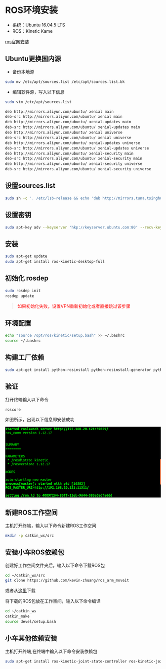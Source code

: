 # ROS环境安装

* 系统：Ubuntu 16.04.5 LTS
* ROS：Kinetic Kame

[ros官网安装](http://wiki.ros.org/kinetic/Installation/Ubuntu)

## Ubuntu更换国内源

* 备份本地源

```bash
sudo mv /etc/apt/sources.list /etc/apt/sources.list.bk
```

* 编辑软件源，写入以下信息

```bash
sudo vim /etc/apt/sources.list
```

```bash
deb http://mirrors.aliyun.com/ubuntu/ xenial main
deb-src http://mirrors.aliyun.com/ubuntu/ xenial main
deb http://mirrors.aliyun.com/ubuntu/ xenial-updates main
deb-src http://mirrors.aliyun.com/ubuntu/ xenial-updates main
deb http://mirrors.aliyun.com/ubuntu/ xenial universe
deb-src http://mirrors.aliyun.com/ubuntu/ xenial universe
deb http://mirrors.aliyun.com/ubuntu/ xenial-updates universe
deb-src http://mirrors.aliyun.com/ubuntu/ xenial-updates universe
deb http://mirrors.aliyun.com/ubuntu/ xenial-security main
deb-src http://mirrors.aliyun.com/ubuntu/ xenial-security main
deb http://mirrors.aliyun.com/ubuntu/ xenial-security universe
deb-src http://mirrors.aliyun.com/ubuntu/ xenial-security universe
```



## 设置sources.list

```bash
sudo sh -c '. /etc/lsb-release && echo "deb http://mirrors.tuna.tsinghua.edu.cn/ros/ubuntu/ `lsb_release -cs` main" > /etc/apt/sources.list.d/ros-latest.list'
```

## 设置密钥

```bash
sudo apt-key adv --keyserver 'hkp://keyserver.ubuntu.com:80' --recv-key C1CF6E31E6BADE8868B172B4F42ED6FBAB17C654
```

## 安装

```bash
sudo apt-get update
sudo apt-get install ros-kinetic-desktop-full
```

## 初始化 rosdep

```bash
sudo rosdep init
rosdep update
```

> <font color=#FF000 >如果初始化失败，设置VPN重新初始化或者直接跳过该步骤</font>


## 环境配置

```bash
echo "source /opt/ros/kinetic/setup.bash" >> ~/.bashrc
source ~/.bashrc
```

## 构建工厂依赖

```bash
sudo apt-get install python-rosinstall python-rosinstall-generator python-wstool build-essential
```

## 验证

打开终端输入以下命令

```bash
roscore
```

如图所示，出现以下信息即安装成功

![roscore](../pic/roscore.png)


## 新建ROS工作空间

主机打开终端，输入以下命令新建ROS工作空间

```bash
mkdir -p catkin_ws/src
```

## 安装小车ROS依赖包

创建好工作空间文件夹后，输入以下命令下载ROS包

```bash
cd ~/catkin_ws/src
git clone https://github.com/kevin-zhuang/ros_arm_moveit
```

或者从[这里](../source/ros_arm_moveit.zip)下载

将下载的ROS包放在工作空间，输入以下命令编译

```bash
cd ~/catkin_ws
catkin_make
source devel/setup.bash
```

## 小车其他依赖安装

主机打开终端,在终端中输入以下命令安装依赖包
```bash
sudo apt-get install ros-kinetic-joint-state-controller ros-kinetic-joint-trajectory-controller ros-kinetic-controller-manager ros-kinetic-position-controllers ros-kinetic-moveit ros-kinetic-moveit-ros-move-group ros-kinetic-moveit-ros ros-kinetic-trac-ik-lib ros-kinetic-navigation ros-kinetic-gmapping ros-kinetic-teleop-twist-keyboard
```


